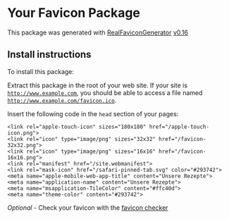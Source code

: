 # Your Favicon Package

This package was generated with [RealFaviconGenerator](https://realfavicongenerator.net/) [v0.16](https://realfavicongenerator.net/change_log#v0.16)

## Install instructions

To install this package:

Extract this package in the root of your web site. If your site is <code>http://www.example.com</code>, you should be able to access a file named <code>http://www.example.com/favicon.ico</code>.

Insert the following code in the `head` section of your pages:

    <link rel="apple-touch-icon" sizes="180x180" href="/apple-touch-icon.png">
    <link rel="icon" type="image/png" sizes="32x32" href="/favicon-32x32.png">
    <link rel="icon" type="image/png" sizes="16x16" href="/favicon-16x16.png">
    <link rel="manifest" href="/site.webmanifest">
    <link rel="mask-icon" href="/safari-pinned-tab.svg" color="#293742">
    <meta name="apple-mobile-web-app-title" content="Unsere Rezepte">
    <meta name="application-name" content="Unsere Rezepte">
    <meta name="msapplication-TileColor" content="#ffc40d">
    <meta name="theme-color" content="#293742">

*Optional* - Check your favicon with the [favicon checker](https://realfavicongenerator.net/favicon_checker)